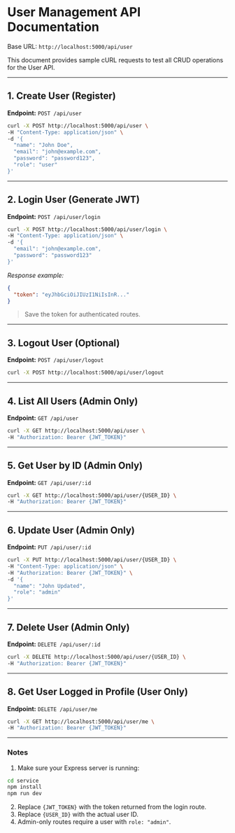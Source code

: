# User Management API Documentation

Base URL: `http://localhost:5000/api/user`

This document provides sample cURL requests to test all CRUD operations for the User API.

---

## 1. Create User (Register)

**Endpoint:** `POST /api/user`

```bash
curl -X POST http://localhost:5000/api/user \
-H "Content-Type: application/json" \
-d '{
  "name": "John Doe",
  "email": "john@example.com",
  "password": "password123",
  "role": "user"
}'
```

---

## 2. Login User (Generate JWT)

**Endpoint:** `POST /api/user/login`

```bash
curl -X POST http://localhost:5000/api/user/login \
-H "Content-Type: application/json" \
-d '{
  "email": "john@example.com",
  "password": "password123"
}'
```

*Response example:*

```json
{
  "token": "eyJhbGciOiJIUzI1NiIsInR..."
}
```

> Save the token for authenticated routes.

---

## 3. Logout User (Optional)

**Endpoint:** `POST /api/user/logout`

```bash
curl -X POST http://localhost:5000/api/user/logout
```

---

## 4. List All Users (Admin Only)

**Endpoint:** `GET /api/user`

```bash
curl -X GET http://localhost:5000/api/user \
-H "Authorization: Bearer {JWT_TOKEN}"
```

---

## 5. Get User by ID (Admin Only)

**Endpoint:** `GET /api/user/:id`

```bash
curl -X GET http://localhost:5000/api/user/{USER_ID} \
-H "Authorization: Bearer {JWT_TOKEN}"
```

---

## 6. Update User (Admin Only)

**Endpoint:** `PUT /api/user/:id`

```bash
curl -X PUT http://localhost:5000/api/user/{USER_ID} \
-H "Content-Type: application/json" \
-H "Authorization: Bearer {JWT_TOKEN}" \
-d '{
  "name": "John Updated",
  "role": "admin"
}'
```

---

## 7. Delete User (Admin Only)

**Endpoint:** `DELETE /api/user/:id`

```bash
curl -X DELETE http://localhost:5000/api/user/{USER_ID} \
-H "Authorization: Bearer {JWT_TOKEN}"
```

---

## 8. Get User Logged in Profile (User Only)

**Endpoint:** `DELETE /api/user/me`

```bash
curl -X GET http://localhost:5000/api/user/me \
-H "Authorization: Bearer {JWT_TOKEN}"
```

---

### Notes

1. Make sure your Express server is running:

```bash
cd service
npm install
npm run dev
```

2. Replace `{JWT_TOKEN}` with the token returned from the login route.
3. Replace `{USER_ID}` with the actual user ID.
4. Admin-only routes require a user with `role: "admin"`.
